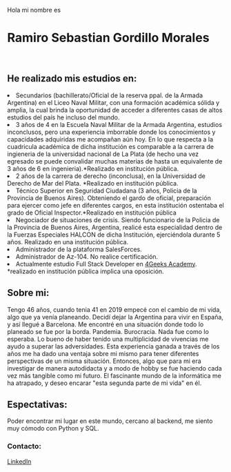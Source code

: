 Hola mi nombre es <br><h1 class="headding element">Ramiro Sebastian Gordillo Morales</h1></br>

<h2>He realizado mis estudios en:</h2>
<div>
                        <li>Secundarios (bachillerato/Oficial de la reserva ppal. de la Armada Argentina) en el Liceo Naval Militar, con una formación académica sólida y amplia, la cual brinda la oportunidad de acceder a diferentes casas de altos estudios del país he incluso del mundo.</li>
                        <li> 3 años de 4 en la Escuela Naval Militar de la Armada Argentina, estudios inconclusos, pero una experiencia imborrable donde los conocimientos y capacidades adquiridas me acompañan aún hoy. En lo que respecta a la cuadricula académica de dicha institución es comparable a la carrera de ingieneria de la universidad nacional de La Plata (de hecho una vez egresado se puede convalidar muchas materias de hasta un equivalente de 3 años de 6 en ingenieria).*Realizado en institución pública.</li>
                        <li> 2 años de la carrera de derecho (inconclusa), en la Universidad de Derecho de Mar del Plata. *Realizado en institución pública.</li>
                        <li> Técnico Superior en Seguridad Ciudadana (3 años, Policia de la Provincia de Buenos Aires). Obteniendo el gardo de oficial, preparación para ejercer como jefe en diferentes cargos, en esta institución ostentaba el grado de Oficial Inspector.*Realizado en institución pública</li>
                        <li> Negociador de situaciones de crisis. Siendo funcionario de la Policia de la Provincia de Buenos Aires, Argentina, realicé esta especialidad dentro de la Fuerzas Especiales HALCON de dicha Institución, ejerciéndola durante 5 años. Realizado en una institución pública.</li>
                        <li> Administrador de la plataforma SalesForces.</li>
                        <li> Administrador de Az-104. No realice certificación.</li>
                        <li> Actualmente estudio Full Stack Developer en <a href="https://www.googleadservices.com/pagead/aclk?sa=L&ai=DChcSEwiRpb6x-uiIAxWMNwYAHVqoFlEYABAAGgJ3cw&co=1&ase=2&gclid=CjwKCAjw9eO3BhBNEiwAoc0-jVej2OgOVY58nLtptKdOkHH-D3TeWhzMRPEkGBNKUYd7_5c_fMiQ7RoCKDgQAvD_BwE&ohost=www.google.com&cid=CAESVeD2Phzqmx8AtcXt2XSqb7IRdesktRvG9X56zWCk4GrlQ2cuvWcCaEzCOd28nqHsdm1-qFYnjfulYsr91vjYppmpaLG6GxYVtJBm0lpf_34y8X6pO9g&sig=AOD64_1lJlIml4pN3NkKfOdIn7Iai2IbFg&q&nis=4&adurl&ved=2ahUKEwjqu7mx-uiIAxV_V6QEHYnZEGoQ0Qx6BAgZEAE">  4Geeks Academy</a>.</li> 
  *realizado en institución pública implica una oposición.
</div>                        
<h2>Sobre mi:</h2>
            Tengo 46 años, cuando tenia 41 en 2019 empecé con el cambio de mi vida, algo que ya venía planeando. Decidí dejar la Argentina para vivir en España, y así llegué a Barcelona. Me encontré en una situación donde todo lo planeado se fue por la borda. Pandemia. Burocracia. Nada fue como lo esperaba. Lo bueno de haber tenido una multiplicidad de vivencias me ayudo a superar las adversidades. Esta experiencia ganada a través de los años me ha dado una ventaja sobre mi mismo para tener diferentes perspectivas de un misma situación. Entonces, algo que para mi era investigar de manera autodidacta y a modo de hobby se fue haciendo cada vez más tangible como mi futuro. El fascinante mundo de la informática me ha atrapado, y deseo encarar "esta segunda parte de mi vida" en él.

<h2>Espectativas:</h2>
            Poder encontrar mi lugar en este mundo, cercano al backend, me siento muy cómodo con Python y SQL.

<h3>Contacto:</h3><a href="https://www.linkedin.com/in/ramiro-sebasti%C3%A1n-gordillo-morales-45138892"> LinkedIn </a>
